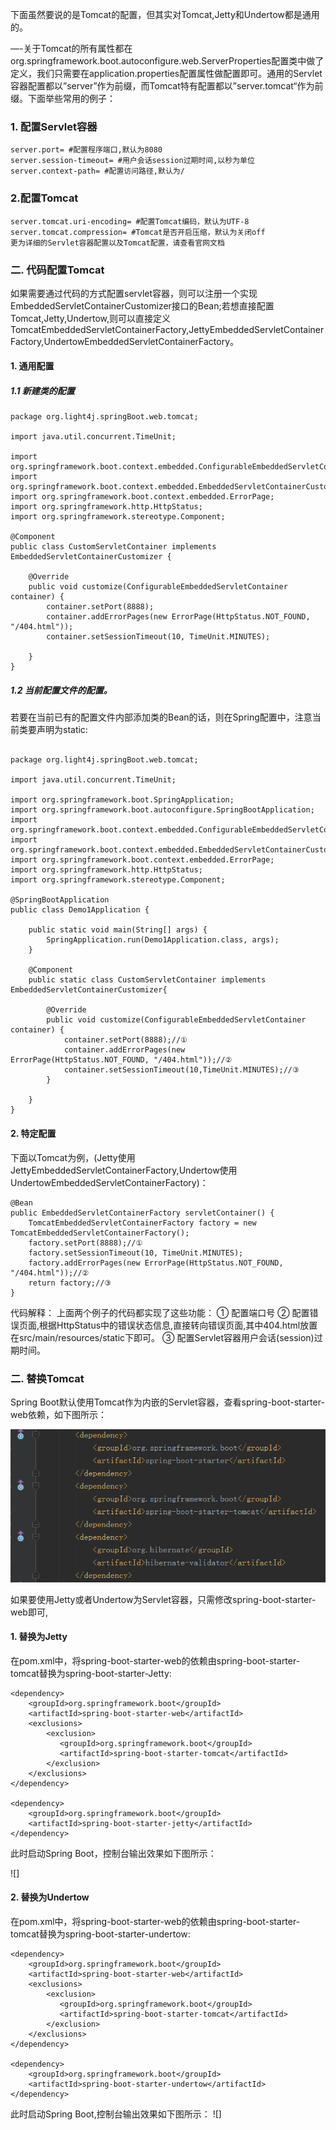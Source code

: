 下面虽然要说的是Tomcat的配置，但其实对Tomcat,Jetty和Undertow都是通用的。

—-关于Tomcat的所有属性都在org.springframework.boot.autoconfigure.web.ServerProperties配置类中做了定义，我们只需要在application.properties配置属性做配置即可。通用的Servlet容器配置都以”server”作为前缀，而Tomcat特有配置都以”server.tomcat“作为前缀。下面举些常用的例子：

### 1. 配置Servlet容器
```
server.port= #配置程序端口,默认为8080  
server.session-timeout= #用户会话session过期时间,以秒为单位  
server.context-path= #配置访问路径,默认为/  
```

### 2.配置Tomcat
```
server.tomcat.uri-encoding= #配置Tomcat编码，默认为UTF-8  
server.tomcat.compression= #Tomcat是否开启压缩，默认为关闭off  
更为详细的Servlet容器配置以及Tomcat配置，请查看官网文档
```

### 二. 代码配置Tomcat

如果需要通过代码的方式配置servlet容器，则可以注册一个实现EmbeddedServletContainerCustomizer接口的Bean;若想直接配置Tomcat,Jetty,Undertow,则可以直接定义TomcatEmbeddedServletContainerFactory,JettyEmbeddedServletContainerFactory,UndertowEmbeddedServletContainerFactory。

#### 1. 通用配置

##### 1.1 新建类的配置

```
package org.light4j.springBoot.web.tomcat;

import java.util.concurrent.TimeUnit;

import org.springframework.boot.context.embedded.ConfigurableEmbeddedServletContainer;
import org.springframework.boot.context.embedded.EmbeddedServletContainerCustomizer;
import org.springframework.boot.context.embedded.ErrorPage;
import org.springframework.http.HttpStatus;
import org.springframework.stereotype.Component;

@Component
public class CustomServletContainer implements EmbeddedServletContainerCustomizer {

    @Override
    public void customize(ConfigurableEmbeddedServletContainer container) {
        container.setPort(8888);
        container.addErrorPages(new ErrorPage(HttpStatus.NOT_FOUND, "/404.html"));
        container.setSessionTimeout(10, TimeUnit.MINUTES);

    }
}
```

##### 1.2 当前配置文件的配置。

若要在当前已有的配置文件内部添加类的Bean的话，则在Spring配置中，注意当前类要声明为static:
```

package org.light4j.springBoot.web.tomcat;

import java.util.concurrent.TimeUnit;

import org.springframework.boot.SpringApplication;
import org.springframework.boot.autoconfigure.SpringBootApplication;
import org.springframework.boot.context.embedded.ConfigurableEmbeddedServletContainer;
import org.springframework.boot.context.embedded.EmbeddedServletContainerCustomizer;
import org.springframework.boot.context.embedded.ErrorPage;
import org.springframework.http.HttpStatus;
import org.springframework.stereotype.Component;

@SpringBootApplication
public class Demo1Application {

    public static void main(String[] args) {
        SpringApplication.run(Demo1Application.class, args);
    }

    @Component
    public static class CustomServletContainer implements EmbeddedServletContainerCustomizer{

        @Override
        public void customize(ConfigurableEmbeddedServletContainer container) {
            container.setPort(8888);//①
            container.addErrorPages(new ErrorPage(HttpStatus.NOT_FOUND, "/404.html"));//②
            container.setSessionTimeout(10,TimeUnit.MINUTES);//③
        }

    }
}

```

#### 2. 特定配置

下面以Tomcat为例，(Jetty使用JettyEmbeddedServletContainerFactory,Undertow使用UndertowEmbeddedServletContainerFactory)：

```
@Bean
public EmbeddedServletContainerFactory servletContainer() {
    TomcatEmbeddedServletContainerFactory factory = new TomcatEmbeddedServletContainerFactory();
    factory.setPort(8888);//①
    factory.setSessionTimeout(10, TimeUnit.MINUTES);
    factory.addErrorPages(new ErrorPage(HttpStatus.NOT_FOUND, "/404.html"));//②
    return factory;//③
}
```

代码解释：
上面两个例子的代码都实现了这些功能：
① 配置端口号
② 配置错误页面,根据HttpStatus中的错误状态信息,直接转向错误页面,其中404.html放置在src/main/resources/static下即可。
③ 配置Servlet容器用户会话(session)过期时间。

### 二. 替换Tomcat

Spring Boot默认使用Tomcat作为内嵌的Servlet容器，查看spring-boot-starter-web依赖，如下图所示： 

![spring-boot-starter-web默认依赖tomcat][001]

如果要使用Jetty或者Undertow为Servlet容器，只需修改spring-boot-starter-web即可,
#### 1. 替换为Jetty

在pom.xml中，将spring-boot-starter-web的依赖由spring-boot-starter-tomcat替换为spring-boot-starter-Jetty:
```
<dependency>
    <groupId>org.springframework.boot</groupId>
    <artifactId>spring-boot-starter-web</artifactId>
    <exclusions>
        <exclusion>
           <groupId>org.springframework.boot</groupId>
           <artifactId>spring-boot-starter-tomcat</artifactId>
        </exclusion>
    </exclusions>
</dependency>

<dependency>
    <groupId>org.springframework.boot</groupId>
    <artifactId>spring-boot-starter-jetty</artifactId>
</dependency>

```
此时启动Spring Boot，控制台输出效果如下图所示：

![]

#### 2. 替换为Undertow

在pom.xml中，将spring-boot-starter-web的依赖由spring-boot-starter-tomcat替换为spring-boot-starter-undertow:

```
<dependency>
    <groupId>org.springframework.boot</groupId>
    <artifactId>spring-boot-starter-web</artifactId>
    <exclusions>
        <exclusion>
           <groupId>org.springframework.boot</groupId>
           <artifactId>spring-boot-starter-tomcat</artifactId>
        </exclusion>
    </exclusions>
</dependency>

<dependency>
    <groupId>org.springframework.boot</groupId>
    <artifactId>spring-boot-starter-undertow</artifactId>
</dependency>

```
此时启动Spring Boot,控制台输出效果如下图所示：
![]





[001]:imgs/spring-boot-starter-web-tomcat.png "spring-boot-starter-web默认依赖了tomcat"

